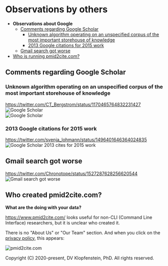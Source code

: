 # Observations by others

* **Observations about Google**
  * [Comments regarding Google Scholar](#comments-regarding-google-scholar)
    * [Unknown algorithm operating on an unspecified corpus of the most important storehouse of knowledge](#unknown-algorithm-operating-on-an-unspecified-corpus-of-the-most-important-storehouse-of-knowledge)
    * [2013 Google citations for 2015 work](#2013-google-citations-for-2015-work)
  * [Gmail search got worse](#gmail-search-got-worse)
* [Who is running pmid2cite.com?](#who-created-pmid2citecom)


## Comments regarding Google Scholar
### Unknown algorithm operating on an unspecified corpus of the most important storehouse of knowledge
https://twitter.com/CT_Bergstrom/status/1170465764832231427    
![Google Scholar](Google_Scholar.png)     
![Google Scholar](Google_Scholar2.png)    
### 2013 Google citations for 2015 work
https://twitter.com/svenja_lohmann/status/1496401646364024835    
![Google Scholar 2013 cites for 2015 work](Google_Scholar_2013_cites_for_2015_work.png)


## Gmail search got worse
https://twitter.com/Chronotope/status/1527287628256620544
![Gmail search got worse](gmail_search_changed.png)


## Who created pmid2cite.com?
**What are the doing with your data?**    

https://www.pmid2cite.com/ looks useful for non-CLI (Command Line Interface) researchers,
but it is unclear who created it.

There is no "About Us" or "Our Team" section.
And when you click on the [privacy policy](https://www.iubenda.com/privacy-policy/87688178), this appears:

![pmid2cite.com](pmid2cite_com.png)


Copyright (C) 2020-present, DV Klopfenstein, PhD. All rights reserved.

